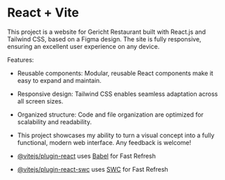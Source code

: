 # React + Vite

This project is a website for Gericht Restaurant built with React.js and Tailwind CSS, based on a Figma design. 
The site is fully responsive, ensuring an excellent user experience on any device.

Features:

- Reusable components: Modular, reusable React components make it easy to expand and maintain.
- Responsive design: Tailwind CSS enables seamless adaptation across all screen sizes.
- Organized structure: Code and file organization are optimized for scalability and readability.
- This project showcases my ability to turn a visual concept into a fully functional, modern web interface. Any feedback is welcome!

- [@vitejs/plugin-react](https://github.com/vitejs/vite-plugin-react/blob/main/packages/plugin-react/README.md) uses [Babel](https://babeljs.io/) for Fast Refresh
- [@vitejs/plugin-react-swc](https://github.com/vitejs/vite-plugin-react-swc) uses [SWC](https://swc.rs/) for Fast Refresh
